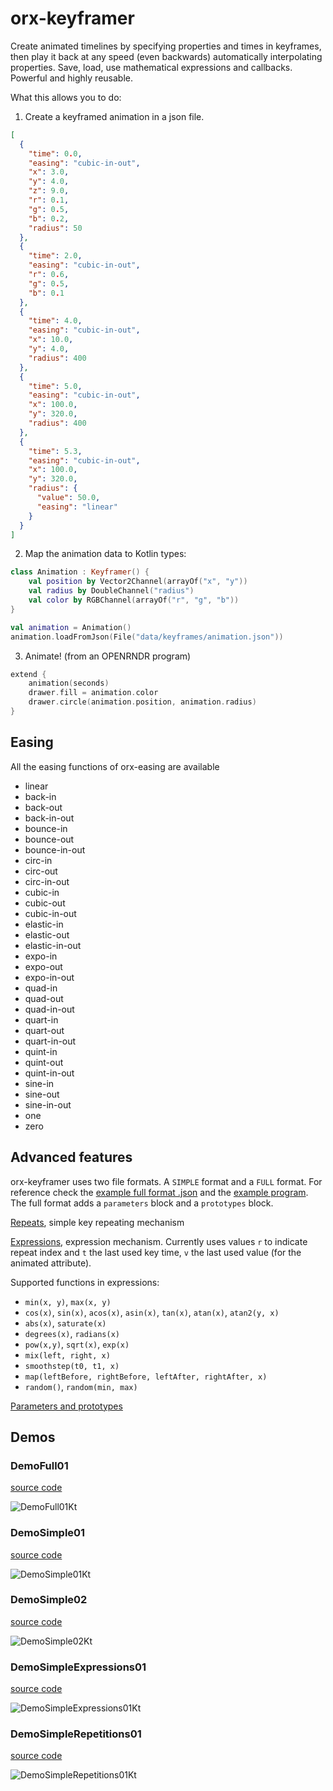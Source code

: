 # orx-keyframer

Create animated timelines by specifying properties and times in keyframes, 
then play it back at any speed (even backwards) automatically interpolating properties. 
Save, load, use mathematical expressions and callbacks. Powerful and highly reusable.

What this allows you to do:

1. Create a keyframed animation in a json file.

```json
[
  {
    "time": 0.0,
    "easing": "cubic-in-out",
    "x": 3.0,
    "y": 4.0,
    "z": 9.0,
    "r": 0.1,
    "g": 0.5,
    "b": 0.2,
    "radius": 50
  },
  {
    "time": 2.0,
    "easing": "cubic-in-out",
    "r": 0.6,
    "g": 0.5,
    "b": 0.1
  },
  {
    "time": 4.0,
    "easing": "cubic-in-out",
    "x": 10.0,
    "y": 4.0,
    "radius": 400
  },
  {
    "time": 5.0,
    "easing": "cubic-in-out",
    "x": 100.0,
    "y": 320.0,
    "radius": 400
  },
  {
    "time": 5.3,
    "easing": "cubic-in-out",
    "x": 100.0,
    "y": 320.0,
    "radius": {
      "value": 50.0,
      "easing": "linear"
    }   
  }
]
```

2. Map the animation data to Kotlin types:

```kotlin
class Animation : Keyframer() {
    val position by Vector2Channel(arrayOf("x", "y"))
    val radius by DoubleChannel("radius")
    val color by RGBChannel(arrayOf("r", "g", "b"))
}

val animation = Animation()
animation.loadFromJson(File("data/keyframes/animation.json"))
```

3. Animate! (from an OPENRNDR program)

```kotlin
extend {
    animation(seconds)
    drawer.fill = animation.color
    drawer.circle(animation.position, animation.radius)
}
```
## Easing

All the easing functions of orx-easing are available 

 - linear
 - back-in
 - back-out
 - back-in-out
 - bounce-in
 - bounce-out
 - bounce-in-out
 - circ-in
 - circ-out
 - circ-in-out
 - cubic-in
 - cubic-out
 - cubic-in-out
 - elastic-in
 - elastic-out
 - elastic-in-out
 - expo-in
 - expo-out
 - expo-in-out
 - quad-in
 - quad-out
 - quad-in-out
 - quart-in
 - quart-out
 - quart-in-out
 - quint-in
 - quint-out
 - quint-in-out
 - sine-in
 - sine-out
 - sine-in-out
 - one
 - zero


## Advanced features

orx-keyframer uses two file formats. A `SIMPLE` format and a `FULL` format. For reference check the [example full format .json](src/demo/resources/demo-full-01.json) and the [example program](src/demo/kotlin/DemoFull01.kt).
The full format adds a `parameters` block and a `prototypes` block.

[Repeats](src/demo/resources/demo-simple-repetitions-01.json), simple key repeating mechanism

[Expressions](src/demo/resources/demo-simple-expressions-01.json), expression mechanism. Currently uses values `r` to indicate repeat index and `t` the last used key time, `v` the last used value (for the animated attribute).

Supported functions in expressions:
 - `min(x, y)`, `max(x, y)`
 - `cos(x)`, `sin(x)`, `acos(x)`, `asin(x)`, `tan(x)`, `atan(x)`, `atan2(y, x)`
 - `abs(x)`, `saturate(x)`
 - `degrees(x)`, `radians(x)`
 - `pow(x,y)`, `sqrt(x)`, `exp(x)`
 - `mix(left, right, x)`
 - `smoothstep(t0, t1, x)`
 - `map(leftBefore, rightBefore, leftAfter, rightAfter, x)`
 - `random()`, `random(min, max)`
  
[Parameters and prototypes](src/demo/resources/demo-full-01.json)

<!-- __demos__ -->
## Demos
### DemoFull01
[source code](src/demo/kotlin/DemoFull01.kt)

![DemoFull01Kt](https://raw.githubusercontent.com/openrndr/orx/media/orx-keyframer/images/DemoFull01Kt.png)

### DemoSimple01
[source code](src/demo/kotlin/DemoSimple01.kt)

![DemoSimple01Kt](https://raw.githubusercontent.com/openrndr/orx/media/orx-keyframer/images/DemoSimple01Kt.png)

### DemoSimple02
[source code](src/demo/kotlin/DemoSimple02.kt)

![DemoSimple02Kt](https://raw.githubusercontent.com/openrndr/orx/media/orx-keyframer/images/DemoSimple02Kt.png)

### DemoSimpleExpressions01
[source code](src/demo/kotlin/DemoSimpleExpressions01.kt)

![DemoSimpleExpressions01Kt](https://raw.githubusercontent.com/openrndr/orx/media/orx-keyframer/images/DemoSimpleExpressions01Kt.png)

### DemoSimpleRepetitions01
[source code](src/demo/kotlin/DemoSimpleRepetitions01.kt)

![DemoSimpleRepetitions01Kt](https://raw.githubusercontent.com/openrndr/orx/media/orx-keyframer/images/DemoSimpleRepetitions01Kt.png)
